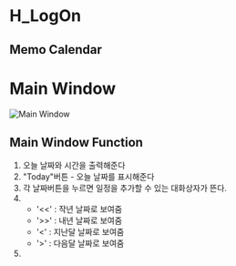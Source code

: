 H_LogOn
 =============
 
Memo Calendar
------------- 
# Main Window

![Main Window](C:\Users\희천\Desktop\오픈소스\메인창.jpg)

## Main Window Function

1. 오늘 날짜와 시간을 출력해준다
2. "Today"버튼 - 오늘 날짜를 표시해준다
3. 각 날짜버튼을 누르면 일정을 추가할 수 있는 대화상자가 뜬다.
4. * '<<' : 작년 날짜로 보여줌
   * '>>' : 내년 날짜로 보여줌
   * '<'  : 지난달 날짜로 보여줌
   * '>'  : 다음달 날짜로 보여줌
5. 
